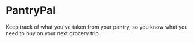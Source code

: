 # PantryPal
Keep track of what you've taken from your pantry, so you know what you need to buy on your next grocery trip.
